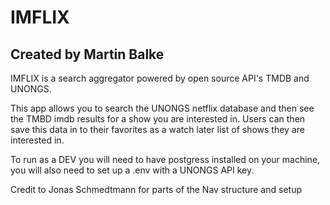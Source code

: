 # IMFLIX 
## Created by Martin Balke 

IMFLIX is a search aggregator powered by open source API's TMDB and UNONGS. 

This app allows you to search the UNONGS netflix database and then see the TMBD imdb results for a show you are interested in. Users can then save this data in to their favorites as a watch later list of shows they are interested in. 

To run as a DEV you will need to have postgress installed on your machine, you will also need to set up a .env with a UNONGS API key.


Credit to Jonas Schmedtmann for parts of the Nav structure and setup